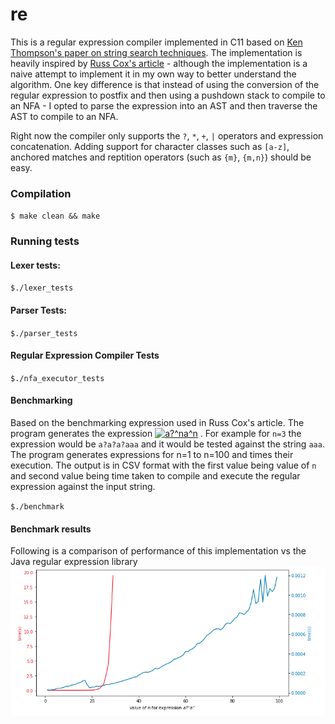 # re
This is a regular expression compiler implemented in C11 based on [Ken Thompson's paper on string search techniques](https://dl.acm.org/doi/pdf/10.1145/363347.363387).
The implementation is heavily inspired by [Russ Cox's article](https://swtch.com/~rsc/regexp/regexp1.html) -
although the implementation is a naive attempt to implement
it in my own way to better understand the algorithm.
One key difference is that instead of using the conversion of the regular
expression to postfix and then using a pushdown stack to compile to an NFA - I opted to parse the expression into an AST
and then traverse the AST to compile to an NFA.

Right now the compiler only supports the `?`, `*`, `+`, `|` operators and expression concatenation. Adding support for character classes such as `[a-z]`, anchored matches and reptition operators (such as `{m}`, `{m,n}`) should be easy.

### Compilation
`$ make clean && make`

### Running tests

#### Lexer tests:
`$./lexer_tests`

#### Parser Tests:
`$./parser_tests`

#### Regular Expression Compiler Tests
`$./nfa_executor_tests`


#### Benchmarking
Based on the benchmarking expression used in Russ Cox's article. The program generates the
expression
<a href="https://www.codecogs.com/eqnedit.php?latex=\inline&space;a?^na^n" target="_blank"><img src="https://latex.codecogs.com/gif.latex?\inline&space;a?^na^n" title="a?^na^n" /></a>
. For example for `n=3` the expression would be `a?a?a?aaa` and it would be tested against the string `aaa`.
The program generates expressions for n=1 to n=100 and times their execution.
The output is in CSV format with the first value being value of `n` and
second value being time taken to compile and execute the regular expression against the input string.

`$./benchmark`


#### Benchmark results
Following is a comparison of performance of this implementation vs the Java regular expression library
![benchmark](https://github.com/abhinav-upadhyay/re/raw/master/benchmark.png)


